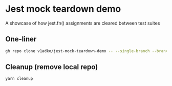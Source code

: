 # Jest mock teardown demo

A showcase of how jest.fn() assignments are cleared between test suites

## One-liner

```bash
gh repo clone v1adko/jest-mock-teardown-demo -- --single-branch --branch master-pnp && cd ./jest-mock-teardown-demo && yarn test
```

## Cleanup (remove local repo)

```bash
yarn cleanup
```